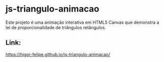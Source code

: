 # js-triangulo-animacao
Este projeto é uma animação interativa em HTML5 Canvas que demonstra a lei de proporcionalidade de triângulos retângulos.

## Link: 
https://higor-felipe.github.io/js-triangulo-animacao/

